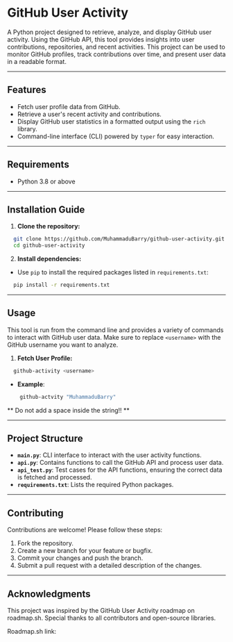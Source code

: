 # GitHub User Activity

A Python project designed to retrieve, analyze, and display GitHub user activity. Using the GitHub API, this tool provides insights into user contributions, repositories, and recent activities. This project can be used to monitor GitHub profiles, track contributions over time, and present user data in a readable format.

---
## Features

- Fetch user profile data from GitHub.
- Retrieve a user's recent activity and contributions.
- Display GitHub user statistics in a formatted output using the `rich` library.
- Command-line interface (CLI) powered by `typer` for easy interaction.

---
## Requirements

- Python 3.8 or above

---
## Installation Guide

1. **Clone the repository:**
```bash
  git clone https://github.com/MuhammaduBarry/github-user-activity.git
  cd github-user-activity
```
2. **Install dependencies:**
- Use `pip` to install the required packages listed in `requirements.txt`:
```bash
  pip install -r requirements.txt
```

---
## Usage

This tool is run from the command line and provides a variety of commands to interact with GitHub user data. Make sure to replace `<username>` with the GitHub username you want to analyze.

1. **Fetch User Profile:**
```bash
  github-activity <username>
```
 - **Example**:
```bash
    github-actvity "MuhammaduBarry"
 ```
** Do not add a space inside the string!! **

---
## Project Structure

- **`main.py`**: CLI interface to interact with the user activity functions.
- **`api.py`**: Contains functions to call the GitHub API and process user data.
- **`api_test.py`**: Test cases for the API functions, ensuring the correct data is fetched and processed.
- **`requirements.txt`**: Lists the required Python packages.

---
## Contributing

Contributions are welcome! Please follow these steps:

1. Fork the repository.
2. Create a new branch for your feature or bugfix.
3. Commit your changes and push the branch.
4. Submit a pull request with a detailed description of the changes.

---
## Acknowledgments

This project was inspired by the GitHub User Activity roadmap on roadmap.sh. Special thanks to all contributors and open-source libraries.

Roadmap.sh link: